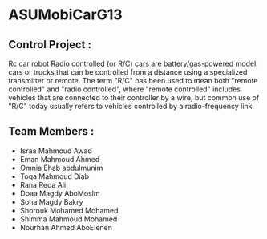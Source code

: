 # ASUMobiCarG13
## Control Project :
 Rc car robot 
 Radio controlled (or R/C) cars are battery/gas-powered model cars or trucks that can be controlled from a distance using a specialized transmitter or remote. The term "R/C" has been used to mean both "remote controlled" and "radio controlled", where "remote controlled" includes vehicles that are connected to their controller by a wire, but common use of "R/C" today usually refers to vehicles controlled by a radio-frequency link. 
## Team Members :
- Israa Mahmoud Awad
- Eman Mahmoud Ahmed
- Omnia Ehab abdulmunim
- Toqa Mahmoud Diab
- Rana Reda Ali
- Doaa Magdy AboMoslm
- Soha Magdy Bakry
- Shorouk Mohamed Mohamed
- Shimma Mahmoud Mohamed
- Nourhan Ahmed AboElenen
